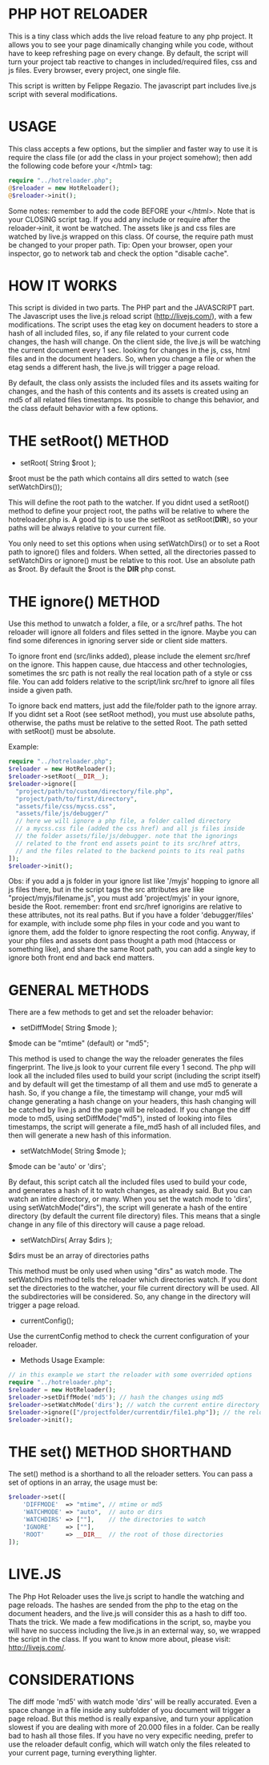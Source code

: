 # PHP HOT RELOADER

This is a tiny class which adds the live reload feature to any php project. It allows you to see your page dinamically changing while you code, without have to keep refreshing page on every change. By default, the script will turn your project tab reactive to changes in included/required files, css and js files. Every browser, every project, one single file.

This script is written by Felippe Regazio.
The javascript part includes live.js script with several modifications.

# USAGE

This class accepts a few options, but the simplier and faster way to use it is require the class file (or add the class in your project somehow); then add the following code before your \</html> tag:

```php
require "../hotreloader.php";
@$reloader = new HotReloader();
@$reloader->init();
```

Some notes: remember to add the code BEFORE your \</html>. Note that is your CLOSING script tag. If you add any include or require after the reloader->init, it wont be watched. The assets like js and css files are watched by live.js wrapped on this class. Of course, the require path must be changed to your proper path. Tip: Open your browser, open your inspector, go to network tab and check the option "disable cache".

# HOW IT WORKS

This script is divided in two parts. The PHP part and the JAVASCRIPT part. The Javascript uses the live.js reload script (http://livejs.com/), with a few modifications. The script uses the etag key on document headers to store a hash of all included files, so, if any file related to your current code changes, the hash will change. On the client side, the live.js will be watching the current document every 1 sec. looking for changes in the js, css, html files and in the document headers. So, when you change a file or when the etag sends a different hash, the live.js will trigger a page reload.  

By default, the class only assists the included files and its assets waiting for changes, and the hash of this contents and its  assets is created using an md5 of all related files timestamps. Its possible to change this behavior, and the class default behavior with a few options.

# THE setRoot() METHOD

- setRoot( String $root );

$root must be the path which contains all dirs setted to watch (see setWatchDirs());

This will define the root path to the watcher. If you didnt used a setRoot() method to define your project root, the paths will be relative to where the hotreloader.php is. A good tip is to use the setRoot as setRoot(__DIR__), so your paths will be always relative to your current file.

You only need to set this options when using setWatchDirs() or to set a Root path to ignore() files and folders. When setted, all the directories passed to setWatchDirs or ignore() must be relative to this root. Use an absolute path as $root. By default the $root is the __DIR__ php const.

# THE ignore() METHOD

Use this method to unwatch a folder, a file, or a src/href paths. The hot reloader will ignore all folders and files setted in the ignore. Maybe you can find some diferences in ignoring server side or client side matters.

To ignore front end (src/links added), please include the element src/href on the ignore. This happen cause, due htaccess and other technologies, sometimes the src path is not really the real location path of a style or css file. You can add folders relative to the script/link src/href to ignore all files inside a given path. 

To ignore back end matters, just add the file/folder path to the ignore array. If you didnt set a Root (see setRoot method), you must use absolute paths, otherwise, the paths must be relative to the setted Root. The path setted with setRoot() must be absolute.

Example:

```php
require "../hotreloader.php";
$reloader = new HotReloader();
$reloader->setRoot(__DIR__);
$reloader->ignore([
  "project/path/to/custom/directory/file.php",
  "project/path/to/first/directory",
  "assets/file/css/mycss.css",
  "assets/file/js/debugger/"
  // here we will ignore a php file, a folder called directory
  // a mycss.css file (added the css href) and all js files inside
  // the folder assets/file/js/debugger. note that the ignorings
  // related to the front end assets point to its src/href attrs,
  // and the files related to the backend points to its real paths
]);
$reloader->init();
```

Obs: if you add a js folder in your ignore list like '/myjs' hopping to ignore all js files there, but in the script tags the src attributes are like "project/myjs/filename.js", you must add 'project/myjs' in your ignore, beside the Root. remember: front end src/href ignorigins are relative to these attributes, not its real paths. But if you have a folder 'debugger/files' for example, with include some php files in your code and you want to ignore them, add the folder to ignore respecting the root config. Anyway, if your php files and assets dont pass thought a path mod (htaccess or something like), and share the same Root path, you can add a single key to ignore both front end and back end matters.

# GENERAL METHODS

There are a few methods to get and set the reloader behavior:

- setDiffMode( String $mode );

$mode can be "mtime" (default) or "md5";

This method is used to change the way the reloader generates the files fingerprint. The live.js look to your current file every 1 second. The php will look all the included files used to build your script (including the script itself) and by default will get the timestamp of all them and use md5 to generate a hash. So, if you change a file, the timestamp will change, your md5 will change generating a hash change on your headers, this hash changing will be catched by live.js and the page will be reloaded. If you change the diff mode to md5, using setDiffMode("md5"), insted of looking into files timestamps, the script will generate a file_md5 hash of all included files, and then will generate a new hash of this information.

- setWatchMode( String $mode );

$mode can be 'auto' or 'dirs';

By defaut, this script catch all the included files used to build your code, and generates a hash of it to watch changes, as already said. But you can watch an intire directory, or many. When you set the watch mode to 'dirs', using setWatchMode("dirs"), the script will generate a hash of the entire directory (by default the current file directory) files. This means that a single change in any file of this directory will cause a page reload.

- setWatchDirs( Array $dirs );

$dirs must be an array of directories paths

This method must be only used when using "dirs" as watch mode. The setWatchDirs method tells the reloader which directories watch. If you dont set the directories to the watcher, your file current directory will be used. All the subdirectories will be considered. So, any change in the directory will trigger a page reload.

- currentConfig();

Use the currentConfig method to check the current configuration of your reloader.

- Methods Usage Example:

```php
// in this example we start the reloader with some overrided options
require "../hotreloader.php";
$reloader = new HotReloader();
$reloader->setDiffMode('md5'); // hash the changes using md5
$reloader->setWatchMode('dirs'); // watch the current entire directory
$reloader->ignore(["/projectfolder/currentdir/file1.php"]); // the reloader will ignore changes in file1.php
$reloader->init();
```

# THE set() METHOD SHORTHAND

The set() method is a shorthand to all the reloader setters. You can pass a set of options in an array, the usage must be:

```php
$reloader->set([
    'DIFFMODE'  => "mtime", // mtime or md5
    'WATCHMODE' => "auto",  // auto or dirs
    'WATCHDIRS' => [""],    // the directories to watch
    'IGNORE' 	=> [""],
    'ROOT'      => __DIR__  // the root of those directories	
]);
```

# LIVE.JS

The Php Hot Reloader uses the live.js script to handle the watching and page reloads. The hashes are sended from the php to the etag on the document headers, and the live.js will consider this as a hash to diff too. Thats the trick. We made a few modifications in the script, so, maybe you will have no success including the live.js in an external way, so, we wrapped the script in the class. If you want to know more about, please visit: http://livejs.com/.

# CONSIDERATIONS

The diff mode 'md5' with watch mode 'dirs' will be really accurated. Even a space change in a file inside any subfolder of you document will trigger a page reload. But this method is really expansive, and turn your application slowest if you are dealing with more of 20.000 files in a folder. Can be really bad to hash all those files. If you have no very expecific needing, prefer to use the reloader default config, which will watch only the files releated to your current page, turning everything lighter.

